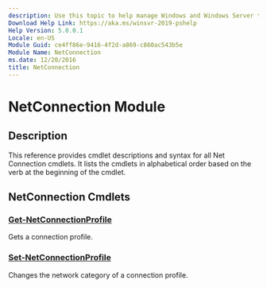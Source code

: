 ```yaml
---
description: Use this topic to help manage Windows and Windows Server technologies with Windows PowerShell.
Download Help Link: https://aka.ms/winsvr-2019-pshelp
Help Version: 5.0.0.1
Locale: en-US
Module Guid: ce4ff86e-9416-4f2d-a869-c860ac543b5e
Module Name: NetConnection
ms.date: 12/20/2016
title: NetConnection
---
```


# NetConnection Module

## Description

This reference provides cmdlet descriptions and syntax for all Net Connection cmdlets. It lists the
cmdlets in alphabetical order based on the verb at the beginning of the cmdlet.

## NetConnection Cmdlets

### [Get-NetConnectionProfile](./Get-NetConnectionProfile.md)
Gets a connection profile.

### [Set-NetConnectionProfile](./Set-NetConnectionProfile.md)
Changes the network category of a connection profile.


